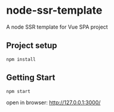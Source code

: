 # node-ssr-template

A node SSR template for Vue SPA project

## Project setup

```
npm install
```

## Getting Start

```
npm start
```

open in browser: http://127.0.0.1:3000/
